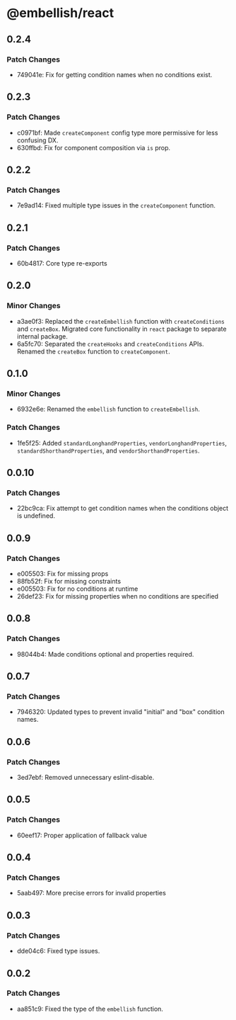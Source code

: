 # @embellish/react

## 0.2.4

### Patch Changes

- 749041e: Fix for getting condition names when no conditions exist.

## 0.2.3

### Patch Changes

- c0971bf: Made `createComponent` config type more permissive for less confusing DX.
- 630ffbd: Fix for component composition via `is` prop.

## 0.2.2

### Patch Changes

- 7e9ad14: Fixed multiple type issues in the `createComponent` function.

## 0.2.1

### Patch Changes

- 60b4817: Core type re-exports

## 0.2.0

### Minor Changes

- a3ae0f3: Replaced the `createEmbellish` function with `createConditions` and `createBox`.
  Migrated core functionality in `react` package to separate internal package.
- 6a5fc70: Separated the `createHooks` and `createConditions` APIs. Renamed the `createBox`
  function to `createComponent`.

## 0.1.0

### Minor Changes

- 6932e6e: Renamed the `embellish` function to `createEmbellish`.

### Patch Changes

- 1fe5f25: Added `standardLonghandProperties`, `vendorLonghandProperties`,
  `standardShorthandProperties`, and `vendorShorthandProperties`.

## 0.0.10

### Patch Changes

- 22bc9ca: Fix attempt to get condition names when the conditions object is
  undefined.

## 0.0.9

### Patch Changes

- e005503: Fix for missing props
- 88fb52f: Fix for missing constraints
- e005503: Fix for no conditions at runtime
- 26def23: Fix for missing properties when no conditions are specified

## 0.0.8

### Patch Changes

- 98044b4: Made conditions optional and properties required.

## 0.0.7

### Patch Changes

- 7946320: Updated types to prevent invalid "initial" and "box" condition names.

## 0.0.6

### Patch Changes

- 3ed7ebf: Removed unnecessary eslint-disable.

## 0.0.5

### Patch Changes

- 60eef17: Proper application of fallback value

## 0.0.4

### Patch Changes

- 5aab497: More precise errors for invalid properties

## 0.0.3

### Patch Changes

- dde04c6: Fixed type issues.

## 0.0.2

### Patch Changes

- aa851c9: Fixed the type of the `embellish` function.
